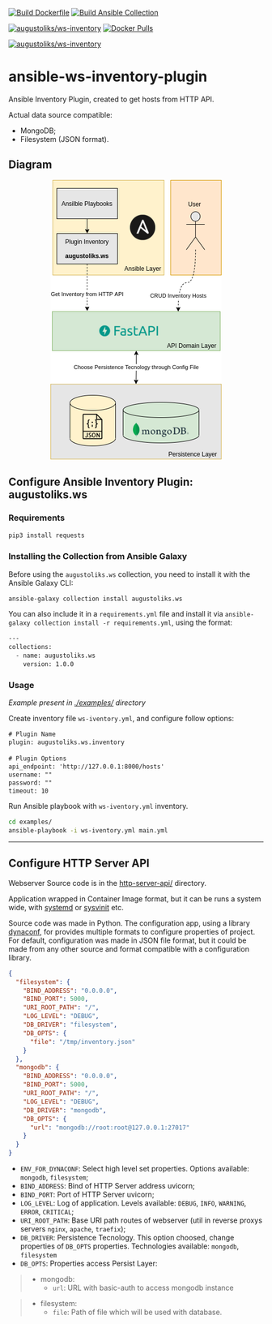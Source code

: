 [![Build Dockerfile](https://github.com/augustoliks/ansible-ws-inventory-plugin/actions/workflows/docker-http-server.yml/badge.svg?branch=main)](https://github.com/augustoliks/ansible-ws-inventory-plugin/actions/workflows/docker-http-server.yml)
[![Build Ansible Collection](https://github.com/augustoliks/ansible-ws-inventory-plugin/actions/workflows/ansible-colection-galaxy.yml/badge.svg)](https://github.com/augustoliks/ansible-ws-inventory-plugin/actions/workflows/ansible-colection-galaxy.yml)

[![augustoliks/ws-inventory](https://img.shields.io/badge/dockerfile-augustoliks/ws--inventory:latest-blue.svg)](https://hub.docker.com/r/augustoliks/ws-inventory)
[![Docker Pulls](https://img.shields.io/docker/pulls/augustoliks/ws-inventory.svg)](https://hub.docker.com/r/augustoliks/ws-inventory/)

[![augustoliks/ws-inventory](https://img.shields.io/badge/ansible--galaxy-augustoliks.ws-green.svg)](https://galaxy.ansible.com/augustoliks/ws)

# ansible-ws-inventory-plugin

Ansible Inventory Plugin, created to get hosts from HTTP API.

Actual data source compatible:

- MongoDB;
- Filesystem (JSON format).

## Diagram

<p align="center">
  <img src=".docs/diagram.png" />
</p>

## Configure Ansible Inventory Plugin: augustoliks.ws

### Requirements

```bash
pip3 install requests
```

### Installing the Collection from Ansible Galaxy

Before using the `augustoliks.ws` collection, you need to install it with the Ansible Galaxy CLI:

```bash
ansible-galaxy collection install augustoliks.ws
```

You can also include it in a `requirements.yml` file and install it via `ansible-galaxy collection install -r requirements.yml`, using the format:

```bash
---
collections:
  - name: augustoliks.ws
    version: 1.0.0
```

### Usage

*Example present in [./examples/](./examples) directory* 

Create inventory file `ws-iventory.yml`, and configure follow options:

```shell
# Plugin Name
plugin: augustoliks.ws.inventory

# Plugin Options
api_endpoint: 'http://127.0.0.1:8000/hosts'
username: ""
password: ""
timeout: 10
```

Run Ansible playbook with `ws-iventory.yml` inventory.

```bash
cd examples/
ansible-playbook -i ws-iventory.yml main.yml 
```

---

## Configure HTTP Server API

Webserver Source code is in the [http-server-api/](./http-server-api) directory. 

Application wrapped in Container Image format, but it can be runs a system wide, with [systemd](https://github.com/systemd/systemd) or [sysvinit](https://wiki.debian.org/Debate/initsystem/sysvinit) etc.

Source code was made in Python. The configuration app, using a library [dynaconf](https://github.com/rochacbruno/dynaconf), for provides multiple formats to configure properties of project. For default, configuration was made in JSON file format, but it could be made from any other source and format compatible with a configuration library. 

```json
{
  "filesystem": {
    "BIND_ADDRESS": "0.0.0.0",
    "BIND_PORT": 5000,
    "URI_ROOT_PATH": "/",
    "LOG_LEVEL": "DEBUG",
    "DB_DRIVER": "filesystem",
    "DB_OPTS": {
      "file": "/tmp/inventory.json"
    }
  },
  "mongodb": {
    "BIND_ADDRESS": "0.0.0.0",
    "BIND_PORT": 5000,
    "URI_ROOT_PATH": "/",
    "LOG_LEVEL": "DEBUG",
    "DB_DRIVER": "mongodb",
    "DB_OPTS": {
      "url": "mongodb://root:root@127.0.0.1:27017"
    }
  }
}
```

- `ENV_FOR_DYNACONF`: Select high level set properties. Options available: `mongodb`, `filesystem`;
- `BIND_ADDRESS`: Bind of HTTP Server address uvicorn;
- `BIND_PORT`: Port of HTTP Server uvicorn;
- `LOG_LEVEL`: Log of application. Levels available: `DEBUG`, `INFO`, `WARNING`, `ERROR`, `CRITICAL`;
- `URI_ROOT_PATH`: Base URI path routes of webserver (util in reverse proxys servers `nginx`, `apache`, `traefix`);
- `DB_DRIVER`: Persistence Tecnology. This option choosed, change properties of `DB_OPTS` properties. Technologies available: `mongodb`, `filesystem`
- `DB_OPTS`: Properties access Persist Layer:

>  - mongodb:
>    - `url`: URL with basic-auth to access mongodb instance

>  - filesystem: 
>    - `file`: Path of file which will be used with database.
